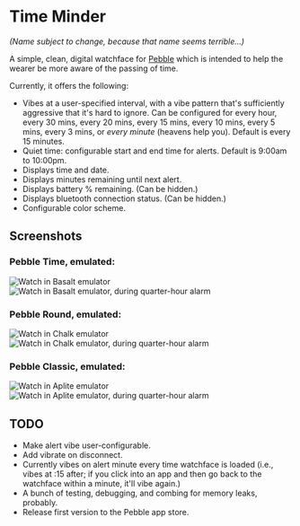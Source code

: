 Time Minder
===========

_(Name subject to change, because that name seems terrible...)_

A simple, clean, digital watchface for [Pebble](https://www.pebble.com/) which is intended to help the wearer be more aware of the passing of time.

Currently, it offers the following:

* Vibes at a user-specified interval, with a vibe pattern that's sufficiently aggressive that it's hard to ignore. Can be configured for every hour, every 30 mins, every 20 mins, every 15 mins, every 10 mins, every 5 mins, every 3 mins, or _every minute_ (heavens help you). Default is every 15 minutes.
* Quiet time: configurable start and end time for alerts. Default is 9:00am to 10:00pm.
* Displays time and date.
* Displays minutes remaining until next alert.
* Displays battery % remaining. (Can be hidden.)
* Displays bluetooth connection status. (Can be hidden.) 
* Configurable color scheme.

## Screenshots

### Pebble Time, emulated:

![Watch in Basalt emulator](https://raw.githubusercontent.com/nwinant/time-minder/master/assets/screenshots/basalt.png "Watch in Basalt emulator")
![Watch in Basalt emulator, during quarter-hour alarm](https://raw.githubusercontent.com/nwinant/time-minder/master/assets/screenshots/basalt-alarm.png "Watch in Basalt emulator, during quarter-hour alarm")

### Pebble Round, emulated:

![Watch in Chalk emulator](https://raw.githubusercontent.com/nwinant/time-minder/master/assets/screenshots/chalk.png "Watch in Chalk emulator")
![Watch in Chalk emulator, during quarter-hour alarm](https://raw.githubusercontent.com/nwinant/time-minder/master/assets/screenshots/chalk-alarm.png "Watch in Chalk emulator, during quarter-hour alarm")

### Pebble Classic, emulated:

![Watch in Aplite emulator](https://raw.githubusercontent.com/nwinant/time-minder/master/assets/screenshots/aplite.png "Watch in Aplite emulator")
![Watch in Aplite emulator, during quarter-hour alarm](https://raw.githubusercontent.com/nwinant/time-minder/master/assets/screenshots/aplite-alarm.png "Watch in Aplite emulator, during quarter-hour alarm")



## TODO

* Make alert vibe user-configurable.
* Add vibrate on disconnect.
* Currently vibes on alert minute every time watchface is loaded (i.e., vibes at :15 after; if you click into an app and then go back to the watchface within a minute, it'll vibe again.)
* A bunch of testing, debugging, and combing for memory leaks, probably.
* Release first version to the Pebble app store.
